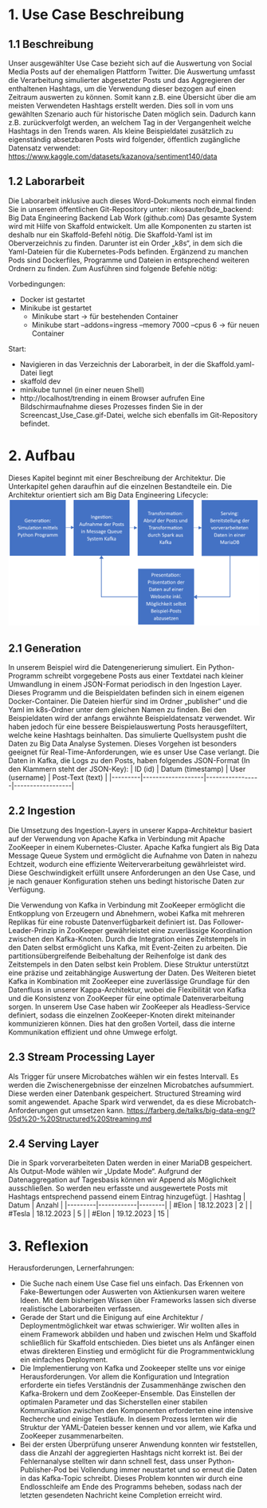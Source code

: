 # 1. Use Case Beschreibung

## 1.1 Beschreibung

Unser ausgewählter Use Case bezieht sich auf die Auswertung von Social Media Posts auf der ehemaligen Plattform Twitter. Die Auswertung umfasst die Verarbeitung simulierter abgesetzter Posts und das Aggregieren der enthaltenen Hashtags, um die Verwendung dieser bezogen auf einen Zeitraum auswerten zu können. Somit kann z.B. eine Übersicht über die am meisten Verwendeten Hashtags erstellt werden. Dies soll in vom uns gewählten Szenario auch für historische Daten möglich sein. Dadurch kann z.B. zurückverfolgt werden, an welchem Tag in der Vergangenheit welche Hashtags in den Trends waren. Als kleine Beispieldatei zusätzlich zu eigenständig absetzbaren Posts wird folgender, öffentlich zugängliche Datensatz verwendet:
https://www.kaggle.com/datasets/kazanova/sentiment140/data

## 1.2 Laborarbeit

Die Laborarbeit inklusive auch dieses Word-Dokuments noch einmal finden Sie in unserem öffentlichen Git-Repository unter:
nikosauter/bde_backend: Big Data Engineering Backend Lab Work (github.com)
Das gesamte System wird mit Hilfe von Skaffold entwickelt. Um alle Komponenten zu starten ist deshalb nur ein Skaffold-Befehl nötig. Die Skaffold-Yaml ist im Oberverzeichnis zu finden. Darunter ist ein Order „k8s“, in dem sich die Yaml-Dateien für die Kubernetes-Pods befinden. Ergänzend zu manchen Pods sind Dockerfiles, Programme und Dateien in entsprechend weiteren Ordnern zu finden.
Zum Ausführen sind folgende Befehle nötig:

Vorbedingungen:

- Docker ist gestartet
- Minikube ist gestartet
  - Minikube start -> für bestehenden Container
  - Minikube start –addons=ingress –memory 7000 –cpus 6 -> für neuen Container

Start:

- Navigieren in das Verzeichnis der Laborarbeit, in der die Skaffold.yaml-Datei liegt
- skaffold dev
- minikube tunnel (in einer neuen Shell)
- http://localhost/trending in einem Browser aufrufen
  Eine Bildschirmaufnahme dieses Prozesses finden Sie in der Screencast_Use_Case.gif-Datei, welche sich ebenfalls im Git-Repository befindet.

# 2. Aufbau

Dieses Kapitel beginnt mit einer Beschreibung der Architektur. Die Unterkapitel gehen daraufhin auf die einzelnen Bestandteile ein. Die Architektur orientiert sich am Big Data Engineering Lifecycle:
![Architekturbild](docs/architecture.png)

## 2.1 Generation

In unserem Beispiel wird die Datengenerierung simuliert. Ein Python-Programm schreibt vorgegebene Posts aus einer Textdatei nach kleiner Umwandlung in einem JSON-Format periodisch in den Ingestion Layer. Dieses Programm und die Beispieldaten befinden sich in einem eigenen Docker-Container. Die Dateien hierfür sind im Ordner „publisher“ und die Yaml im k8s-Ordner unter dem gleichen Namen zu finden. Bei den Beispieldaten wird der anfangs erwähnte Beispieldatensatz verwendet. Wir haben jedoch für eine bessere Beispielauswertung Posts herausgefiltert, welche keine Hashtags beinhalten.
Das simulierte Quellsystem pusht die Daten zu Big Data Analyse Systemen. Dieses Vorgehen ist besonders geeignet für Real-Time-Anforderungen, wie es unser Use Case verlangt.
Die Daten in Kafka, die Logs zu den Posts, haben folgendes JSON-Format (In den Klammern steht der JSON-Key):
| ID (id) | Datum (timestamp) | User (username) | Post-Text (text) |
|---------|-------------------|-----------------|------------------|

## 2.2 Ingestion

Die Umsetzung des Ingestion-Layers in unserer Kappa-Architektur basiert auf der Verwendung von Apache Kafka in Verbindung mit Apache ZooKeeper in einem Kubernetes-Cluster. Apache Kafka fungiert als Big Data Message Queue System und ermöglicht die Aufnahme von Daten in nahezu Echtzeit, wodurch eine effiziente Weiterverarbeitung gewährleistet wird. Diese Geschwindigkeit erfüllt unsere Anforderungen an den Use Case, und je nach genauer Konfiguration stehen uns bedingt historische Daten zur Verfügung.

Die Verwendung von Kafka in Verbindung mit ZooKeeper ermöglicht die Entkopplung von Erzeugern und Abnehmern, wobei Kafka mit mehreren Replikas für eine robuste Datenverfügbarkeit definiert ist. Das Follower-Leader-Prinzip in ZooKeeper gewährleistet eine zuverlässige Koordination zwischen den Kafka-Knoten.
Durch die Integration eines Zeitstempels in den Daten selbst ermöglicht uns Kafka, mit Event-Zeiten zu arbeiten. Die partitionsübergreifende Beibehaltung der Reihenfolge ist dank des Zeitstempels in den Daten selbst kein Problem. Diese Struktur unterstützt eine präzise und zeitabhängige Auswertung der Daten.
Des Weiteren bietet Kafka in Kombination mit ZooKeeper eine zuverlässige Grundlage für den Datenfluss in unserer Kappa-Architektur, wobei die Flexibilität von Kafka und die Konsistenz von ZooKeeper für eine optimale Datenverarbeitung sorgen. In unserem Use Case haben wir ZooKeeper als Headless-Service definiert, sodass die einzelnen ZooKeeper-Knoten direkt miteinander kommunizieren können. Dies hat den großen Vorteil, dass die interne Kommunikation effizient und ohne Umwege erfolgt.

## 2.3 Stream Processing Layer

Als Trigger für unsere Microbatches wählen wir ein festes Intervall. Es werden die Zwischenergebnisse der einzelnen Microbatches aufsummiert. Diese werden einer Datenbank gespeichert. Structured Streaming wird somit angewendet. Apache Spark wird verwendet, da es diese Microbatch-Anforderungen gut umsetzen kann.
https://farberg.de/talks/big-data-eng/?05d%20-%20Structured%20Streaming.md

## 2.4 Serving Layer

Die in Spark vorverarbeiteten Daten werden in einer MariaDB gespeichert.
Als Output-Mode wählen wir „Update Mode“. Aufgrund der Datenaggregation auf Tagesbasis können wir Append als Möglichkeit ausschließen. So werden neu erfasste und ausgewertete Posts mit Hashtags entsprechend passend einem Eintrag hinzugefügt.
| Hashtag | Datum | Anzahl |
|---------|------------|--------|
| #Elon | 18.12.2023 | 2 |
| #Tesla | 18.12.2023 | 5 |
| #Elon | 19.12.2023 | 15 |

# 3. Reflexion

Herausforderungen, Lernerfahrungen:

- Die Suche nach einem Use Case fiel uns einfach. Das Erkennen von Fake-Bewertungen oder Auswerten von Aktienkursen waren weitere Ideen. Mit dem bisherigen Wissen über Frameworks lassen sich diverse realistische Laborarbeiten verfassen.
- Gerade der Start und die Einigung auf eine Architektur / Deploymentmöglichkeit war etwas schwieriger. Wir wollten alles in einem Framework abbilden und haben und zwischen Helm und Skaffold schließlich für Skaffold entschieden. Dies bietet uns als Anfänger einen etwas direkteren Einstieg und ermöglicht für die Programmentwicklung ein einfaches Deployment.
- Die Implementierung von Kafka und Zookeeper stellte uns vor einige Herausforderungen. Vor allem die Konfiguration und Integration erforderte ein tiefes Verständnis der Zusammenhänge zwischen den Kafka-Brokern und dem ZooKeeper-Ensemble. Das Einstellen der optimalen Parameter und das Sicherstellen einer stabilen Kommunikation zwischen den Komponenten erforderten eine intensive Recherche und einige Testläufe. In diesem Prozess lernten wir die Struktur der YAML-Dateien besser kennen und vor allem, wie Kafka und ZooKeeper zusammenarbeiten.
- Bei der ersten Überprüfung unserer Anwendung konnten wir feststellen, dass die Anzahl der aggregierten Hashtags nicht korrekt ist. Bei der Fehlernanalyse stellten wir dann schnell fest, dass unser Python-Publisher-Pod bei Vollendung immer neustartet und so erneut die Daten in das Kafka-Topic schreibt. Dieses Problem konnten wir durch eine Endlosschleife am Ende des Programms beheben, sodass nach der letzten gesendeten Nachricht keine Completion erreicht wird.
